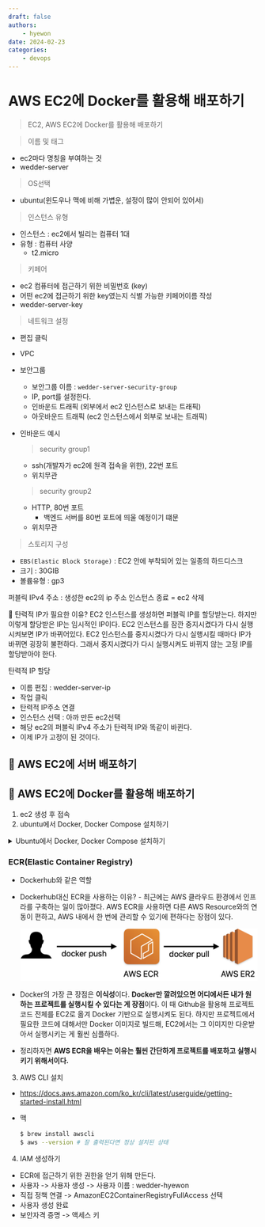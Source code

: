 ```yaml
---
draft: false
authors:
    - hyewon
date: 2024-02-23
categories:
    - devops
---
```


# AWS EC2에 Docker를 활용해 배포하기

> EC2, AWS EC2에 Docker를 활용해 배포하기

<!-- more -->

> 이름 및 태그

-   ec2마다 명칭을 부여하는 것
-   wedder-server

> OS선택

-   ubuntu(윈도우나 맥에 비해 가볍운, 설정이 많이 안되어 있어서)

> 인스턴스 유형

-   인스턴스 : ec2에서 빌리는 컴퓨터 1대
-   유형 : 컴퓨터 사양
    -   t2.micro

> 키페어

-   ec2 컴퓨터에 접근하기 위한 비밀번호 (key)
-   어떤 ec2에 접근하기 위한 key였는지 식별 가능한 키페어이름 작성
-   wedder-server-key

> 네트워크 설정

-   편집 클릭
-   VPC
-   보안그룹

    -   보안그룹 이름 : `wedder-server-security-group`
    -   IP, port를 설정한다.
    -   인바운드 트래픽 (외부에서 ec2 인스턴스로 보내는 트래픽)
    -   아웃바운드 트래픽 (ec2 인스턴스에서 외부로 보내는 트래픽)

-   인바운드 예시

    > security group1

    -   ssh(개발자가 ec2에 원격 접속을 위한), 22번 포트
    -   위치무관

    > security group2

    -   HTTP, 80번 포트
        -   백엔드 서버를 80번 포트에 띄울 예정이기 떄문
    -   위치무관

> 스토리지 구성

-   `EBS(Elastic Block Storage)` : EC2 안에 부착되어 있는 일종의 하드디스크
-   크기 : 30GIB
-   볼륨유형 : gp3

퍼블릭 IPv4 주소 : 생성한 ec2의 ip 주소
인스턴스 종료 = ec2 삭제

🎯 탄력적 IP가 필요한 이유?
EC2 인스턴스를 생성하면 퍼블릭 IP를 할당받는다. 하지만 이렇게 할당받은 IP는 임시적인 IP이다. EC2 인스턴스를 잠깐 중지시켰다가 다시 실행시켜보면 IP가 바뀌어있다. EC2 인스턴스를 중지시켰다가 다시 실행시킬 때마다 IP가 바뀌면 굉장히 불편하다. 그래서 중지시켰다가 다시 실행시켜도 바뀌지 않는 고정 IP를 할당받아야 한다.

탄력적 IP 할당

-   이름 편집 : wedder-server-ip
-   작업 클릭
-   탄력적 IP주소 연결
-   인스턴스 선택 : 아까 만든 ec2선택
-   해당 ec2의 퍼블릭 IPv4 주소가 탄력적 IP와 똑같이 바뀐다.
-   이제 IP가 고정이 된 것이다.

## 📌 AWS EC2에 서버 배포하기

## 📌 AWS EC2에 Docker를 활용해 배포하기

1. ec2 생성 후 접속
2. ubuntu에서 Docker, Docker Compose 설치하기

<details>
<summary>Ubuntu에서 Docker, Docker Compose 설치하기</summary>
```shell
$ sudo apt-get update && \
	sudo apt-get install -y apt-transport-https ca-certificates curl software-properties-common && \
	curl -fsSL https://download.docker.com/linux/ubuntu/gpg | sudo apt-key add - && \
	sudo apt-key fingerprint 0EBFCD88 && \
	sudo add-apt-repository "deb [arch=amd64] https://download.docker.com/linux/ubuntu $(lsb_release -cs) stable" && \
	sudo apt-get update && \
	sudo apt-get install -y docker-ce && \
	sudo usermod -aG docker ubuntu && \
	newgrp docker && \
	sudo curl -L "https://github.com/docker/compose/releases/download/2.27.1/docker-compose-$(uname -s)-$(uname -m)" -o /usr/local/bin/docker-compose && \
	sudo chmod +x /usr/local/bin/docker-compose && \
	sudo ln -s /usr/local/bin/docker-compose /usr/bin/docker-compose
```

잘 설치 되었는지 확인하기

```shell
$ docker -v # Docker 버전 확인
$ docker compose version # Docker Compose 버전 확인
```

</details>

### ECR(Elastic Container Registry)

-   Dockerhub와 같은 역할
-   Dockerhub대신 ECR을 사용하는 이유? - 최근에는 AWS 클라우드 환경에서 인프라를 구축하는 일이 많아졌다. AWS ECR을 사용하면 다른 AWS Resource와의 연동이 편하고, AWS 내에서 한 번에 관리할 수 있기에 편하다는 장점이 있다.

    ![alt text](img/image36.png)

-   Docker의 가장 큰 장점은 **이식성**이다. **Docker만 깔려있으면 어디에서든 내가 원하는 프로젝트를 실행시킬 수 있다는 게 장점**이다. 이 때 Github을 활용해 프로젝트 코드 전체를 EC2로 옮겨 Docker 기반으로 실행시켜도 된다. 하지만 프로젝트에서 필요한 코드에 대해서만 Docker 이미지로 빌드해, EC2에서는 그 이미지만 다운받아서 실행시키는 게 훨씬 심플하다.

-   정리하자면 **AWS ECR을 배우는 이유는 훨씬 간단하게 프로젝트를 배포하고 실행시키기 위해서이다.**

3. AWS CLI 설치

-   https://docs.aws.amazon.com/ko_kr/cli/latest/userguide/getting-started-install.html
-   맥

    ```bash
    $ brew install awscli
    $ aws --version # 잘 출력된다면 정상 설치된 상태
    ```

4. IAM 생성하기

-   ECR에 접근하기 위한 권한을 얻기 위해 만든다.
-   사용자 -> 사용자 생성 -> 사용자 이름 : wedder-hyewon
-   직접 정책 연결 -> AmazonEC2ContainerRegistryFullAccess 선택
-   사용자 생성 완료
-   보안자격 증명 -> 액세스 키
